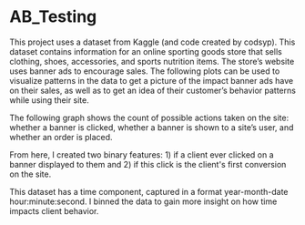 # AB_Testing 

This project uses a dataset from Kaggle (and code created by codsyp). This dataset contains information for an online sporting goods store that sells clothing, shoes, accessories, and sports nutrition items. The store’s website uses banner ads to encourage sales. The following plots can be used to visualize patterns in the data to get a picture of the impact banner ads have on their sales, as well as to get an idea of their customer’s behavior patterns while using their site.


The following graph shows the count of possible actions taken on the site: whether a banner is clicked, whether a banner is shown to a site’s user, and whether an order is placed.

From here, I created two binary features: 1) if a client ever clicked on a banner displayed to them and 2) if this click is the client's first conversion on the site.

This dataset has a time component, captured in a format year-month-date hour:minute:second. I binned the data to gain more insight on how time impacts client behavior.
